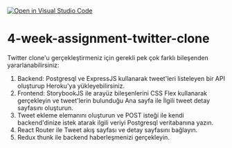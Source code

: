 [![Open in Visual Studio Code](https://classroom.github.com/assets/open-in-vscode-f059dc9a6f8d3a56e377f745f24479a46679e63a5d9fe6f495e02850cd0d8118.svg)](https://classroom.github.com/online_ide?assignment_repo_id=6129314&assignment_repo_type=AssignmentRepo)
# 4-week-assignment-twitter-clone
Twitter clone'u gerçekleştirmeniz için gerekli pek çok farklı bileşenden yararlanabilirsiniz:
1. Backend: Postgresql ve ExpressJS kullanarak tweet'leri listeleyen bir API oluşturup Heroku'ya yükleyebilirsiniz.
2. Frontend: StorybookJS ile arayüz bileşenlerini CSS Flex kullanarak gerçekleyin ve tweet'lerin bulunduğu Ana sayfa ile İlgili tweet detay sayfasını oluşturun.
3. Tweet ekleme elemanını oluşturun ve POST isteği ile kendi backend'dinize istek atarak ilgili veriyi Postgresql veritabanına yazın.
4. React Router ile Tweet akış sayfası ve detay sayfasını bağlayın.
5. Redux thunk ile backend haberleşmenizi gerçekleyin.

